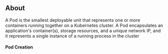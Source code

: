 ## About
A Pod is the smallest deployable unit that represents one or more containers running together on a Kubernetes cluster. A Pod encapsulates an application's container(s), storage resources, and a unique network IP, and it represents a single instance of a running process in the cluster

#### Pod Creation
